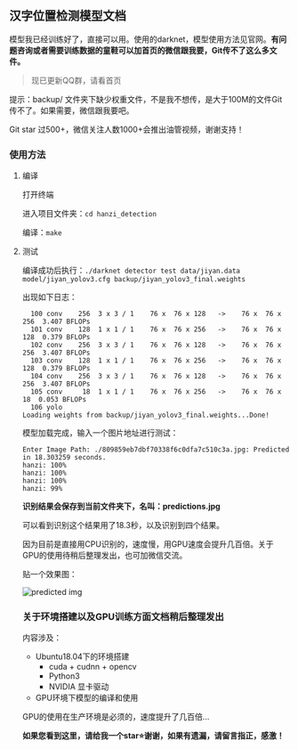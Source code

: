 ## 汉字位置检测模型文档

模型我已经训练好了，直接可以用。使用的darknet，模型使用方法见官网。**有问题咨询或者需要训练数据的童鞋可以加首页的微信跟我要，Git传不了这么多文件。**

> 现已更新QQ群，请看首页

提示：backup/ 文件夹下缺少权重文件，不是我不想传，是大于100M的文件Git传不了。如果需要，微信跟我要吧。

Git star 过500+，微信关注人数1000+会推出油管视频，谢谢支持！

### 使用方法

1. 编译

   打开终端

   进入项目文件夹：`cd hanzi_detection`

   编译：`make`

2. 测试

   编译成功后执行：`./darknet detector test data/jiyan.data model/jiyan_yolov3.cfg backup/jiyan_yolov3_final.weights `

   出现如下日志：

   ```shell
     100 conv    256  3 x 3 / 1    76 x  76 x 128   ->    76 x  76 x 256  3.407 BFLOPs
     101 conv    128  1 x 1 / 1    76 x  76 x 256   ->    76 x  76 x 128  0.379 BFLOPs
     102 conv    256  3 x 3 / 1    76 x  76 x 128   ->    76 x  76 x 256  3.407 BFLOPs
     103 conv    128  1 x 1 / 1    76 x  76 x 256   ->    76 x  76 x 128  0.379 BFLOPs
     104 conv    256  3 x 3 / 1    76 x  76 x 128   ->    76 x  76 x 256  3.407 BFLOPs
     105 conv     18  1 x 1 / 1    76 x  76 x 256   ->    76 x  76 x  18  0.053 BFLOPs
     106 yolo
   Loading weights from backup/jiyan_yolov3_final.weights...Done!
   
   ```

   模型加载完成，输入一个图片地址进行测试：

   ```shell
   Enter Image Path: ./809859eb7dbf70338f6c0dfa7c510c3a.jpg: Predicted in 18.303259 seconds.
   hanzi: 100%
   hanzi: 100%
   hanzi: 100%
   hanzi: 99%
   ```

   **识别结果会保存到当前文件夹下，名叫：predictions.jpg**

   可以看到识别这个结果用了18.3秒，以及识别到四个结果。

   因为目前是直接用CPU识别的，速度慢，用GPU速度会提升几百倍。关于GPU的使用待稍后整理发出，也可加微信交流。

   贴一个效果图：

   ![predicted img](./predictions.jpg)
   
   ### 关于环境搭建以及GPU训练方面文档稍后整理发出
   
   内容涉及：
   
   - Ubuntu18.04下的环境搭建
     - cuda + cudnn + opencv
     - Python3
     - NVIDIA 显卡驱动
   - GPU环境下模型的编译和使用
   
   GPU的使用在生产环境是必须的，速度提升了几百倍...
   
   
   
   **如果您看到这里，请给我一个star:star:谢谢，如果有遗漏，请留言指正，感激！**
   
   